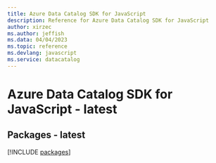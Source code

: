 ```yaml
---
title: Azure Data Catalog SDK for JavaScript
description: Reference for Azure Data Catalog SDK for JavaScript
author: xirzec
ms.author: jeffish
ms.data: 04/04/2023
ms.topic: reference
ms.devlang: javascript
ms.service: datacatalog
---
```

# Azure Data Catalog SDK for JavaScript - latest
## Packages - latest
[!INCLUDE [packages](data-catalog-index.md)]